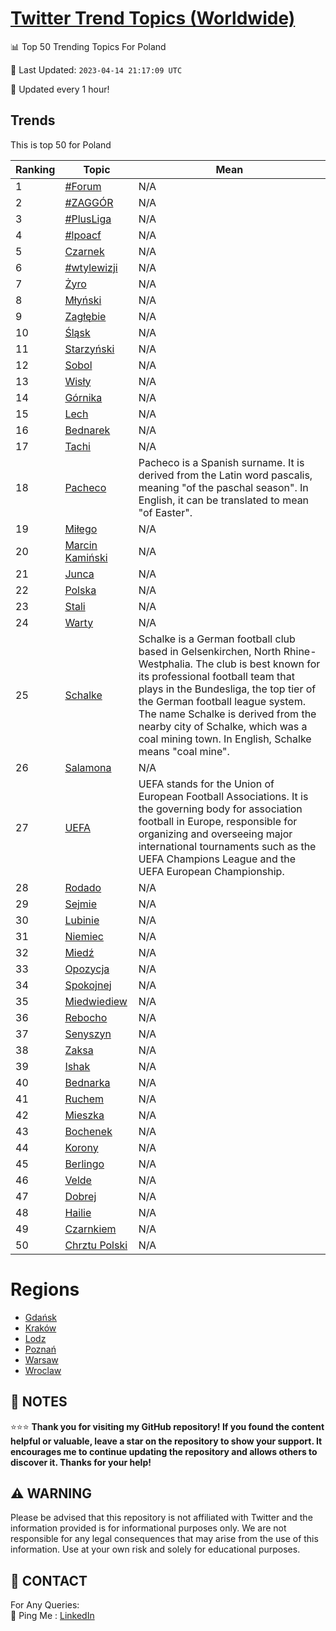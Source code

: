 [Twitter Trend Topics (Worldwide)](https://github.com/ErcinDedeoglu/Twitter-Trend-Topics)
==========


📊 Top 50 Trending Topics For Poland

📆 Last Updated: `2023-04-14 21:17:09 UTC`

🔧 Updated every 1 hour!


## Trends

This is top 50 for Poland

| Ranking | Topic | Mean |
| ------- | ------------ | ------------ |
| 1 | [#Forum](http://twitter.com/search?q=%23Forum) | N/A |
| 2 | [#ZAGGÓR](http://twitter.com/search?q=%23ZAGG%c3%93R) | N/A |
| 3 | [#PlusLiga](http://twitter.com/search?q=%23PlusLiga) | N/A |
| 4 | [#lpoacf](http://twitter.com/search?q=%23lpoacf) | N/A |
| 5 | [Czarnek](http://twitter.com/search?q=Czarnek) | N/A |
| 6 | [#wtylewizji](http://twitter.com/search?q=%23wtylewizji) | N/A |
| 7 | [Żyro](http://twitter.com/search?q=%c5%bbyro) | N/A |
| 8 | [Młyński](http://twitter.com/search?q=M%c5%82y%c5%84ski) | N/A |
| 9 | [Zagłębie](http://twitter.com/search?q=Zag%c5%82%c4%99bie) | N/A |
| 10 | [Śląsk](http://twitter.com/search?q=%c5%9al%c4%85sk) | N/A |
| 11 | [Starzyński](http://twitter.com/search?q=Starzy%c5%84ski) | N/A |
| 12 | [Sobol](http://twitter.com/search?q=Sobol) | N/A |
| 13 | [Wisły](http://twitter.com/search?q=Wis%c5%82y) | N/A |
| 14 | [Górnika](http://twitter.com/search?q=G%c3%b3rnika) | N/A |
| 15 | [Lech](http://twitter.com/search?q=Lech) | N/A |
| 16 | [Bednarek](http://twitter.com/search?q=Bednarek) | N/A |
| 17 | [Tachi](http://twitter.com/search?q=Tachi) | N/A |
| 18 | [Pacheco](http://twitter.com/search?q=Pacheco) | Pacheco is a Spanish surname. It is derived from the Latin word pascalis, meaning "of the paschal season". In English, it can be translated to mean "of Easter". |
| 19 | [Miłego](http://twitter.com/search?q=Mi%c5%82ego) | N/A |
| 20 | [Marcin Kamiński](http://twitter.com/search?q=Marcin+Kami%c5%84ski) | N/A |
| 21 | [Junca](http://twitter.com/search?q=Junca) | N/A |
| 22 | [Polska](http://twitter.com/search?q=Polska) | N/A |
| 23 | [Stali](http://twitter.com/search?q=Stali) | N/A |
| 24 | [Warty](http://twitter.com/search?q=Warty) | N/A |
| 25 | [Schalke](http://twitter.com/search?q=Schalke) | Schalke is a German football club based in Gelsenkirchen, North Rhine-Westphalia. The club is best known for its professional football team that plays in the Bundesliga, the top tier of the German football league system. The name Schalke is derived from the nearby city of Schalke, which was a coal mining town. In English, Schalke means "coal mine". |
| 26 | [Salamona](http://twitter.com/search?q=Salamona) | N/A |
| 27 | [UEFA](http://twitter.com/search?q=UEFA) | UEFA stands for the Union of European Football Associations. It is the governing body for association football in Europe, responsible for organizing and overseeing major international tournaments such as the UEFA Champions League and the UEFA European Championship. |
| 28 | [Rodado](http://twitter.com/search?q=Rodado) | N/A |
| 29 | [Sejmie](http://twitter.com/search?q=Sejmie) | N/A |
| 30 | [Lubinie](http://twitter.com/search?q=Lubinie) | N/A |
| 31 | [Niemiec](http://twitter.com/search?q=Niemiec) | N/A |
| 32 | [Miedź](http://twitter.com/search?q=Mied%c5%ba) | N/A |
| 33 | [Opozycja](http://twitter.com/search?q=Opozycja) | N/A |
| 34 | [Spokojnej](http://twitter.com/search?q=Spokojnej) | N/A |
| 35 | [Miedwiediew](http://twitter.com/search?q=Miedwiediew) | N/A |
| 36 | [Rebocho](http://twitter.com/search?q=Rebocho) | N/A |
| 37 | [Senyszyn](http://twitter.com/search?q=Senyszyn) | N/A |
| 38 | [Zaksa](http://twitter.com/search?q=Zaksa) | N/A |
| 39 | [Ishak](http://twitter.com/search?q=Ishak) | N/A |
| 40 | [Bednarka](http://twitter.com/search?q=Bednarka) | N/A |
| 41 | [Ruchem](http://twitter.com/search?q=Ruchem) | N/A |
| 42 | [Mieszka](http://twitter.com/search?q=Mieszka) | N/A |
| 43 | [Bochenek](http://twitter.com/search?q=Bochenek) | N/A |
| 44 | [Korony](http://twitter.com/search?q=Korony) | N/A |
| 45 | [Berlingo](http://twitter.com/search?q=Berlingo) | N/A |
| 46 | [Velde](http://twitter.com/search?q=Velde) | N/A |
| 47 | [Dobrej](http://twitter.com/search?q=Dobrej) | N/A |
| 48 | [Hailie](http://twitter.com/search?q=Hailie) | N/A |
| 49 | [Czarnkiem](http://twitter.com/search?q=Czarnkiem) | N/A |
| 50 | [Chrztu Polski](http://twitter.com/search?q=Chrztu+Polski) | N/A |



# Regions

* [Gdańsk](</Poland/Gdańsk.md>)
* [Kraków](</Poland/Kraków.md>)
* [Lodz](</Poland/Lodz.md>)
* [Poznań](</Poland/Poznań.md>)
* [Warsaw](</Poland/Warsaw.md>)
* [Wroclaw](</Poland/Wroclaw.md>)



## 📝 NOTES

⭐⭐⭐ **Thank you for visiting my GitHub repository! If you found the content helpful or valuable, leave a star on the repository to show your support. It encourages me to continue updating the repository and allows others to discover it. Thanks for your help!**


## ⚠️ WARNING

Please be advised that this repository is not affiliated with Twitter and the information provided is for informational purposes only. We are not responsible for any legal consequences that may arise from the use of this information. Use at your own risk and solely for educational purposes.


## 📨 CONTACT

 For Any Queries:  
            🏓 Ping Me : [LinkedIn](https://www.linkedin.com/in/ercindedeoglu/)
